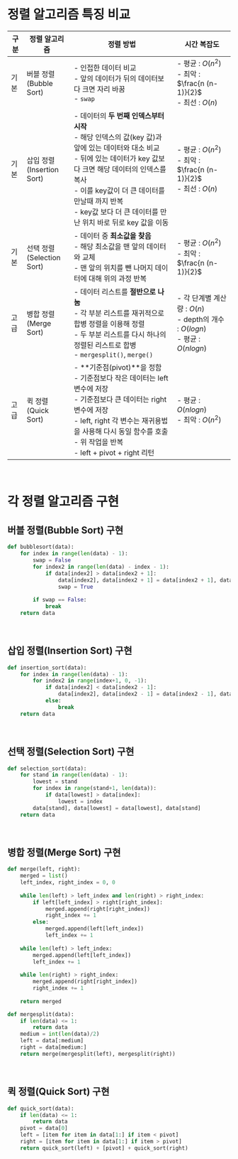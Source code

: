 # 정렬 알고리즘 특징 비교

| 구분 | 정렬 알고리즘                   | 정렬 방법                                                    | 시간 복잡도                                                  |
| ---- | ------------------------------- | ------------------------------------------------------------ | ------------------------------------------------------------ |
| 기본 | 버블 정렬<br />(Bubble Sort)    | - 인접한 데이터 비교<br />- 앞의 데이터가 뒤의 데이터보다 크면 자리 바꿈<br />- `swap` | - 평균 : $O(n^2)$<br />- 최악 : $\frac{n (n-1)}{2}$<br />- 최선 : $O(n)$ |
| 기본 | 삽입 정렬<br />(Insertion Sort) | - 데이터의 **두 번째 인덱스부터 시작**<br />- 해당 인덱스의 값(key 값)과 앞에 있는 데이터와 대소 비교<br />- 뒤에 있는 데이터가 key 값보다 크면 해당 데이터의 인덱스를 복사<br />- 이를 key값이 더 큰 데이터를 만날때 까지 반복<br />- key값 보다 더 큰 데이터를 만난 위치 바로 뒤로 key 값을 이동 | - 평균 : $O(n^2)$<br />- 최악 : $\frac{n (n-1)}{2}$<br />- 최선 : $O(n)$ |
| 기본 | 선택 정렬<br />(Selection Sort) | - 데이터 중 **최소값을 찾음**<br />- 해당 최소값을 맨 앞의 데이터와 교체<br />- 맨 앞의 위치를 뺀 나머지 데이터에 대해 위의 과정 반복 | - 평균 : $O(n^2)$<br />- 최악 : $\frac{n (n-1)}{2}$          |
| 고급 | 병합 정렬<br />(Merge Sort)     | - 데이터 리스트를 **절반으로 나눔**<br />- 각 부분 리스트를 재귀적으로 합병 정렬을 이용해 정렬<br />- 두 부분 리스트를 다시 하나의 정렬된 리스트로 합병<br />- `mergesplit()`, `merge()` | - 각 단계별 계산량 : $O(n)$<br />- depth의 개수 : $O(log n)$<br />- 평균 : $O(n log n)$ |
| 고급 | 퀵 정렬<br />(Quick Sort)       | - **기준점(pivot)**을 정함<br />- 기준점보다 작은 데이터는 left 변수에 저장<br />- 기준점보다 큰 데이터는 right 변수에 저장<br />- left, right 각 변수는 재귀용법을 사용해 다시 동일 함수를 호출<br />- 위 작업을 반복<br />- left + pivot + right 리턴 | - 평균 : $O(n log n)$<br />- 최악 : $O(n^2)$                 |

<br>

# 각 정렬 알고리즘 구현

## 버블 정렬(Bubble Sort) 구현

```python
def bubblesort(data):
    for index in range(len(data) - 1):
        swap = False
        for index2 in range(len(data) - index - 1):
            if data[index2] > data[index2 + 1]:
                data[index2], data[index2 + 1] = data[index2 + 1], data[index2]
                swap = True
                
        if swap == False:
            break
    return data
```

<br>

## 삽입 정렬(Insertion Sort) 구현

```python
def insertion_sort(data):
    for index in range(len(data) - 1):
        for index2 in range(index+1, 0, -1):
            if data[index2] < data[index2 - 1]:
                data[index2], data[index2 - 1] = data[index2 - 1], data[index2]
            else:
                break
    return data
```

<br>

## 선택 정렬(Selection Sort) 구현

```python
def selection_sort(data):
    for stand in range(len(data) - 1):
        lowest = stand
        for index in range(stand+1, len(data)):
            if data[lowest] > data[index]:
                lowest = index
        data[stand], data[lowest] = data[lowest], data[stand]
    return data
```

<br>

## 병합 정렬(Merge Sort) 구현

```python
def merge(left, right):
    merged = list()
    left_index, right_index = 0, 0
    
    while len(left) > left_index and len(right) > right_index:
        if left[left_index] > right[right_index]:
            merged.append(right[right_index])
            right_index += 1
        else:
            merged.append(left[left_index])
            left_index += 1
            
    while len(left) > left_index:
        merged.append(left[left_index])
        left_index += 1
        
    while len(right) > right_index:
        merged.append(right[right_index])
        right_index += 1
        
    return merged

def mergesplit(data):
    if len(data) <= 1:
        return data
    medium = int(len(data)/2)
    left = data[:medium]
    right = data[medium:]
    return merge(mergesplit(left), mergesplit(right))
```

<br>

## 퀵 정렬(Quick Sort) 구현

```python
def quick_sort(data):
    if len(data) <= 1:
        return data
    pivot = data[0]
    left = [item for item in data[1:] if item < pivot]
    right = [item for item in data[1:] if item > pivot]
    return quick_sort(left) + [pivot] + quick_sort(right)
```

<br>